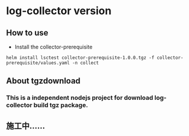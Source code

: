 # log-collector version

## How to use
- Install the collector-prerequisite
```shell
helm install lsctest collector-prerequisite-1.0.0.tgz -f collector-prerequisite/values.yaml -n collect
```

## About tgzdownload
### This is a independent nodejs project for download log-collector build tgz package.
##   施工中……
